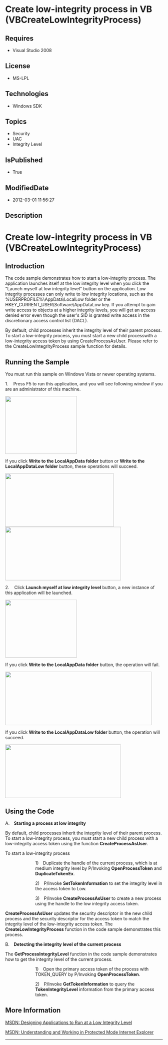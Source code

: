 # Create low-integrity process in VB (VBCreateLowIntegrityProcess)
## Requires
* Visual Studio 2008
## License
* MS-LPL
## Technologies
* Windows SDK
## Topics
* Security
* UAC
* Integrity Level
## IsPublished
* True
## ModifiedDate
* 2012-03-01 11:56:27
## Description

<h1>Create low-integrity process in <span style="">VB </span>(<span style="">VB</span>CreateLowIntegrityProcess)<span style="">
</span></h1>
<h2>Introduction</h2>
<p class="MsoNormal"><span style="">The code sample demonstrates how to start a low-integrity process. The application launches itself at the low integrity level when you click the &quot;Launch myself at low integrity level&quot; button on the application.
 Low integrity processes can only write to low integrity locations, such as the %USERPROFILE%\AppData\LocalLow folder or the HKEY_CURRENT_USER\Software\AppDataLow key. If you attempt to gain write access to objects at a higher integrity levels, you will get
 an access denied error even though the user's SID is granted write access in the discretionary access control list (DACL).
</span><span style=""></span></p>
<p class="MsoNormal"><span style="">By default, child processes inherit the integrity level of their parent process. To start a low-integrity process, you must start a new child processwith a low-integrity access token by using CreateProcessAsUser. Please
 refer to the CreateLowIntegrityProcess sample function for details.</span><span style="">
</span></p>
<h2>Running the Sample<span style=""> </span></h2>
<p class="MsoNormal"><span style="">You must run this sample on Windows Vista or newer operating systems.
</span></p>
<p class="MsoListParagraphCxSpFirst" style=""><span style=""><span style="">1.<span style="font:7.0pt &quot;Times New Roman&quot;">&nbsp;&nbsp;&nbsp;&nbsp;&nbsp;&nbsp;
</span></span></span><span style="">Press F5 to run this application, and you will see following window if you are an administrator of this machine.
</span></p>
<p class="MsoListParagraphCxSpMiddle"><span style=""><img src="/site/view/file/53352/1/image.png" alt="" width="229" height="185" align="middle">
</span><span style=""></span></p>
<p class="MsoListParagraphCxSpMiddle"><span style=""></span></p>
<p class="MsoListParagraphCxSpMiddle"><span style="">If you click <b style="">Write to the LocalAppData folder</b> button or
<b style="">Write to the LocalAppDataLow folder</b> button, these operations will succeed.
</span></p>
<p class="MsoListParagraphCxSpMiddle"><span style=""><img src="/site/view/file/53353/1/image.png" alt="" width="347" height="171" align="middle">
<img src="/site/view/file/53354/1/image.png" alt="" width="370" height="171" align="middle">
</span><span style=""></span></p>
<p class="MsoListParagraphCxSpMiddle"><span style=""></span></p>
<p class="MsoListParagraphCxSpMiddle" style=""><span style=""><span style="">2.<span style="font:7.0pt &quot;Times New Roman&quot;">&nbsp;&nbsp;&nbsp;&nbsp;&nbsp;&nbsp;
</span></span></span><span style="">Click <b style="">Launch myself at low integrity level</b> button, a new instance of this application will be launched.
</span></p>
<p class="MsoListParagraphCxSpMiddle"><span style=""><img src="/site/view/file/53355/1/image.png" alt="" width="229" height="185" align="middle">
</span><span style=""></span></p>
<p class="MsoListParagraphCxSpMiddle"><span style=""></span></p>
<p class="MsoListParagraphCxSpMiddle"><span style="">If you click <b style="">Write to the LocalAppData folder</b> button, the operation will fail.
</span></p>
<p class="MsoListParagraphCxSpMiddle"><span style=""><img src="/site/view/file/53356/1/image.png" alt="" width="468" height="171" align="middle">
</span><span style=""></span></p>
<p class="MsoListParagraphCxSpMiddle"><span style=""></span></p>
<p class="MsoListParagraphCxSpMiddle"><span style="">If you click <b style="">Write to the LocalAppDataLow folder</b> button, the operation will succeed.
</span></p>
<p class="MsoListParagraphCxSpLast"><span style=""><img src="/site/view/file/53357/1/image.png" alt="" width="370" height="171" align="middle">
</span><span style=""></span></p>
<h2>Using the Code<span style=""> </span></h2>
<p class="MsoNormal"><span style=""></span></p>
<p class="MsoListParagraphCxSpFirst" style=""><span style=""><span style="">A.<span style="font:7.0pt &quot;Times New Roman&quot;">&nbsp;&nbsp;&nbsp;&nbsp;&nbsp;
</span></span></span><b style=""><span style="">Starting a process at low integrity</span></b><span style="">
</span></p>
<p class="MsoListParagraphCxSpMiddle"><span style="">By default, child processes inherit the integrity level of their parent process. To start a low-integrity process, you must start a new child process with a low-integrity access token using the function
<b style="">CreateProcessAsUser</b>. </span></p>
<p class="MsoListParagraphCxSpMiddle"><span style="">To start a low-integrity process
</span></p>
<p class="MsoListParagraphCxSpMiddle" style="margin-left:72.0pt"><span style=""><span style="">1)<span style="font:7.0pt &quot;Times New Roman&quot;">&nbsp;&nbsp;&nbsp;&nbsp;&nbsp;
</span></span></span><span style="">Duplicate the handle of the current process, which is at medium integrity level by P/Invoking
<b style="">OpenProcessToken</b> and <b style="">DuplicateTokenEx</b>. </span></p>
<p class="MsoListParagraphCxSpMiddle" style="margin-left:72.0pt"><span style=""><span style="">2)<span style="font:7.0pt &quot;Times New Roman&quot;">&nbsp;&nbsp;&nbsp;&nbsp;&nbsp;
</span></span></span><span style="">P/Invoke <b style="">SetTokenInformation</b> to set the integrity level in the access token to Low.
</span></p>
<p class="MsoListParagraphCxSpMiddle" style="margin-left:72.0pt"><span style=""><span style="">3)<span style="font:7.0pt &quot;Times New Roman&quot;">&nbsp;&nbsp;&nbsp;&nbsp;&nbsp;
</span></span></span><span style="">P/Invoke <b style="">CreateProcessAsUser</b> to create a new process using the handle to the low integrity access token.
</span></p>
<p class="MsoListParagraphCxSpLast"><b style=""><span style="">CreateProcessAsUser</span></b><span style=""> updates the security descriptor in the new child process and the security descriptor for the access token to match the integrity level of the low-integrity
 access token. The <b style="">CreateLowIntegrityProcess</b> function in the code sample demonstrates this process.
</span></p>
<p class="MsoNormal"><span style=""></span></p>
<p class="MsoListParagraphCxSpFirst" style=""><span style=""><span style="">B.<span style="font:7.0pt &quot;Times New Roman&quot;">&nbsp;&nbsp;&nbsp;&nbsp;&nbsp;
</span></span></span><b style=""><span style="">Detecting the integrity level of the current process</span></b><span style="">
</span></p>
<p class="MsoListParagraphCxSpMiddle"><span style="">The <b style="">GetProcessIntegrityLevel</b> function in the code sample demonstrates how to get the integrity level of the current process.
</span></p>
<p class="MsoListParagraphCxSpMiddle" style="margin-left:72.0pt"><span style=""><span style="">1)<span style="font:7.0pt &quot;Times New Roman&quot;">&nbsp;&nbsp;&nbsp;&nbsp;&nbsp;
</span></span></span><span style="">Open the primary access token of the process with TOKEN_QUERY by P/Invoking
<b style="">OpenProcessToken</b>. </span></p>
<p class="MsoListParagraphCxSpLast" style="margin-left:72.0pt"><span style=""><span style="">2)<span style="font:7.0pt &quot;Times New Roman&quot;">&nbsp;&nbsp;&nbsp;&nbsp;&nbsp;
</span></span></span><span style="">P/Invoke <b style="">GetTokenInformation</b> to query the
<b style="">TokenIntegrityLevel</b> information from the primary access token. </span>
</p>
<h2>More Information<span style=""> </span></h2>
<p class="MsoNormal"><span style=""><a href="http://msdn.microsoft.com/en-us/library/bb625960.aspx">MSDN: Designing Applications to Run at a Low Integrity Level</a></span><span style="">
</span></p>
<p class="MsoNormal"><span style=""><a href="http://msdn.microsoft.com/en-us/library/bb250462(VS.85).aspx">MSDN: Understanding and Working in Protected Mode Internet Explorer</a>
</span></p>
<hr>
<div><a href="http://go.microsoft.com/?linkid=9759640" style="margin-top:3px"><img alt="" src="http://bit.ly/onecodelogo">
</a></div>
